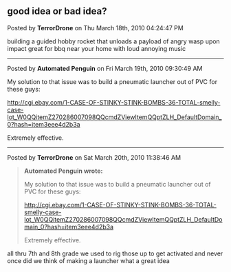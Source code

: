 ## good idea or bad idea?
Posted by **TerrorDrone** on Thu March 18th, 2010 04:24:47 PM

building a guided hobby rocket that unloads a payload of angry wasp upon impact
great for bbq near your home with loud annoying music

--------------------------------------------------------------------------------

Posted by **Automated Penguin** on Fri March 19th, 2010 09:30:49 AM

My solution to that issue was to build a pneumatic launcher out of PVC for these
guys:

<http://cgi.ebay.com/1-CASE-OF-STINKY-STINK-BOMBS-36-TOTAL-smelly-case-lot_W0QQitemZ270286007098QQcmdZViewItemQQptZLH_DefaultDomain_0?hash=item3eee4d2b3a>

Extremely effective.

--------------------------------------------------------------------------------

Posted by **TerrorDrone** on Sat March 20th, 2010 11:38:46 AM

> **Automated Penguin wrote:**
>
> My solution to that issue was to build a pneumatic launcher out of PVC for
> these guys:
>
> <http://cgi.ebay.com/1-CASE-OF-STINKY-STINK-BOMBS-36-TOTAL-smelly-case-lot_W0QQitemZ270286007098QQcmdZViewItemQQptZLH_DefaultDomain_0?hash=item3eee4d2b3a>
>
> Extremely effective.

all thru 7th and 8th grade we used to rig those up to get activated and never
once did we think of making a launcher what a great idea
